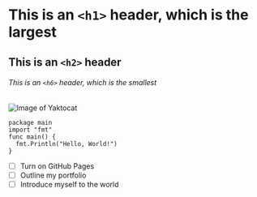 # This is an `<h1>` header, which is the largest
## This is an `<h2>` header
###### This is an `<h6>` header, which is the smallest

![Image of Yaktocat](https://octodex.github.com/images/yaktocat.png)

```
package main
import "fmt"
func main() {
  fmt.Println("Hello, World!")
}
```

- [ ] Turn on GitHub Pages
- [ ] Outline my portfolio
- [ ] Introduce myself to the world
